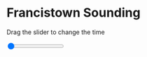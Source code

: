 <h1>Francistown Sounding</h1>
<p>Drag the slider to change the time</p>

<div class="slidecontainer">
<input oninput='setImage(this)' class="slider" type="range" min="0" max="6" value="0" step="1" />
<img id='img'/>
</div>

<script>
var img = document.getElementById('img');
var img_array = ['/assets/images/skwt/skd_francistown_wrfout_d01_2020-06-19_12:00:00.png',
'/assets/images/skwt/skd_francistown_wrfout_d01_2020-06-19_18:00:00.png',
'/assets/images/skwt/skd_francistown_wrfout_d01_2020-06-20_00:00:00.png',
'/assets/images/skwt/skd_francistown_wrfout_d01_2020-06-20_06:00:00.png',
'/assets/images/skwt/skd_francistown_wrfout_d01_2020-06-20_12:00:00.png',
'/assets/images/skwt/skd_francistown_wrfout_d01_2020-06-20_18:00:00.png',];
function setImage(obj)
{
        var value = obj.value;
        img.src = img_array[value];

}
</script>
